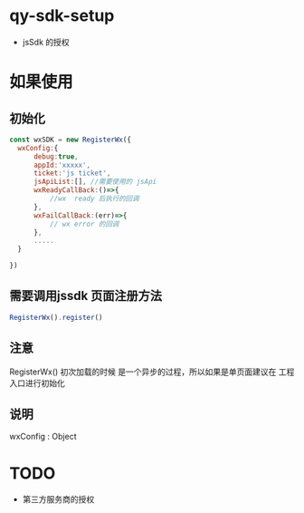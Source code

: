 #  qy-sdk-setup
- jsSdk 的授权



# 如果使用
  ## 初始化
  ```js
  const wxSDK = new RegisterWx({
    wxConfig:{
        debug:true, 
        appId:'xxxxx',
        ticket:'js ticket',
        jsApiList:[], //需要使用的 jsApi 
        wxReadyCallBack:()=>{
            //wx  ready 后执行的回调
        },
        wxFailCallBack:(err)=>{
            // wx error 的回调
        },
        .....
    }
  
})
  ```

 ## 需要调用jssdk 页面注册方法

  ```js
  RegisterWx().register()
  ``` 

## 注意
RegisterWx() 初次加载的时候 是一个异步的过程，所以如果是单页面建议在 工程入口进行初始化


## 说明

 wxConfig : Object


# TODO
- 第三方服务商的授权